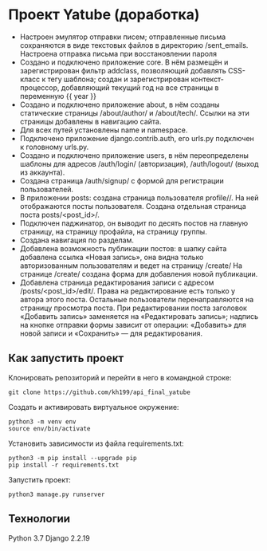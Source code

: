 # Проект Yatube (доработка)

+ Настроен эмулятор отправки писем; отправленные письма сохраняются в виде текстовых файлов в директорию /sent_emails. Настроена отправка письма при восстановлении пароля
+ Создано и подключено приложение core. В нём размещён и зарегистрирован фильтр addclass, позволяющий добавлять CSS-класс к тегу шаблона;
создан и зарегистрирован контекст-процессор, добавляющий текущий год на все страницы в переменную {{ year }}
+ Создано и подключено приложение about, в нём созданы статические страницы /about/author/ и /about/tech/. Ссылки на эти страницы добавлены в навигацию сайта.
+ Для всех путей установлены name и namespace.
+ Подключено приложение django.contrib.auth, его urls.py подключен к головному urls.py. 
+ Создано и подключено приложение users, в нём переопределены шаблоны для адресов /auth/login/ (авторизация), /auth/logout/ (выход из аккаунта).
+ Создана страница /auth/signup/ с формой для регистрации пользователей.
+ В приложении posts: создана страница пользователя profile/<username>/. На ней отображаются посты пользователя. Создана отдельная страница поста posts/<post_id>/.
+ Подключен паджинатор, он выводит по десять постов на главную страницу, на страницу профайла, на страницу группы.
+ Создана навигация по разделам.
+ Добавлена возможность публикации постов: в шапку сайта добавлена ссылка «Новая запись», она видна только авторизованным пользователям и ведет на страницу /create/
На странице /create/ создана форма для добавления новой публикации.
+ Добавлена страница редактирования записи с адресом /posts/<post_id>/edit/. Права на редактирование есть только у автора этого поста. Остальные пользователи перенаправляются на страницу просмотра поста. При редактировании поста заголовок «Добавить запись» заменяется на «Редактировать запись»; надпись на кнопке отправки формы  зависит от операции: «Добавить» для новой записи и «Сохранить» — для редактирования.
  
## Как запустить проект
Клонировать репозиторий и перейти в него в командной строке:

```
git clone https://github.com/kh199/api_final_yatube
```

Cоздать и активировать виртуальное окружение:
```
python3 -m venv env
source env/bin/activate
```

Установить зависимости из файла requirements.txt:
```
python3 -m pip install --upgrade pip
pip install -r requirements.txt
```
  
Запустить проект:
```
python3 manage.py runserver
```
## Технологии
Python 3.7 
Django 2.2.19
